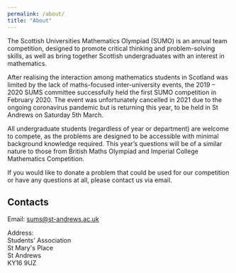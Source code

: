 ```yaml
---
permalink: /about/
title: "About"
---
```


The Scottish Universities Mathematics Olympiad (SUMO) is an annual team competition, designed to promote critical thinking and problem-solving skills, as well as bring together Scottish undergraduates with an interest in mathematics.

After realising the interaction among mathematics students in Scotland was limited by the lack of maths-focused inter-university events, the 2019 – 2020 SUMS committee successfully held the first SUMO competition in February 2020. The event was unfortunately cancelled in 2021 due to the ongoing coronavirus pandemic but is returning this year, to be held in St Andrews on Saturday 5th March.  

All undergraduate students (regardless of year or department) are welcome to compete, as the problems are designed to be accessible with minimal background knowledge required. This year’s questions will be of a similar nature to those from British Maths Olympiad and Imperial College Mathematics Competition. 

If you would like to donate a problem that could be used for our competition or have any questions at all, please contact us via email. 

## Contacts

Email: [sums@st-andrews.ac.uk](mailto:sums@st-andrews.ac.uk)

Address:  \
Students' Association \
St Mary's Place \
St Andrews \
KY16 9UZ
